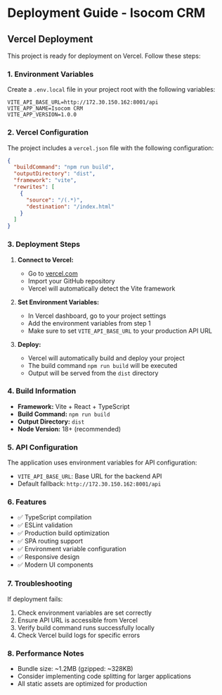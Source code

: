 # Deployment Guide - Isocom CRM

## Vercel Deployment

This project is ready for deployment on Vercel. Follow these steps:

### 1. Environment Variables

Create a `.env.local` file in your project root with the following variables:

```env
VITE_API_BASE_URL=http://172.30.150.162:8001/api
VITE_APP_NAME=Isocom CRM
VITE_APP_VERSION=1.0.0
```

### 2. Vercel Configuration

The project includes a `vercel.json` file with the following configuration:

```json
{
  "buildCommand": "npm run build",
  "outputDirectory": "dist",
  "framework": "vite",
  "rewrites": [
    {
      "source": "/(.*)",
      "destination": "/index.html"
    }
  ]
}
```

### 3. Deployment Steps

1. **Connect to Vercel:**

   - Go to [vercel.com](https://vercel.com)
   - Import your GitHub repository
   - Vercel will automatically detect the Vite framework

2. **Set Environment Variables:**

   - In Vercel dashboard, go to your project settings
   - Add the environment variables from step 1
   - Make sure to set `VITE_API_BASE_URL` to your production API URL

3. **Deploy:**
   - Vercel will automatically build and deploy your project
   - The build command `npm run build` will be executed
   - Output will be served from the `dist` directory

### 4. Build Information

- **Framework:** Vite + React + TypeScript
- **Build Command:** `npm run build`
- **Output Directory:** `dist`
- **Node Version:** 18+ (recommended)

### 5. API Configuration

The application uses environment variables for API configuration:

- `VITE_API_BASE_URL`: Base URL for the backend API
- Default fallback: `http://172.30.150.162:8001/api`

### 6. Features

- ✅ TypeScript compilation
- ✅ ESLint validation
- ✅ Production build optimization
- ✅ SPA routing support
- ✅ Environment variable configuration
- ✅ Responsive design
- ✅ Modern UI components

### 7. Troubleshooting

If deployment fails:

1. Check environment variables are set correctly
2. Ensure API URL is accessible from Vercel
3. Verify build command runs successfully locally
4. Check Vercel build logs for specific errors

### 8. Performance Notes

- Bundle size: ~1.2MB (gzipped: ~328KB)
- Consider implementing code splitting for larger applications
- All static assets are optimized for production
